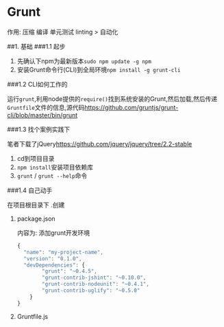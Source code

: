 # Grunt

作用: 压缩 编译 单元测试 linting > 自动化

##1. 基础
###1.1 起步

1. 先确认下npm为最新版本`sudo npm update -g npm`
2. 安装Grunt命令行(CLI)到全局环境`npm install -g grunt-cli`

###1.2 CLI如何工作的

运行`grunt`,利用node提供的`require()`找到系统安装的Grunt,然后加载,然后传递`Gruntfile`文件的信息,源代码<https://github.com/gruntjs/grunt-cli/blob/master/bin/grunt>

###1.3 找个案例实践下

笔者下载了jQuery<https://github.com/jquery/jquery/tree/2.2-stable>

1. cd到项目目录
2. `npm install`安装项目依赖库
3. `grunt` / `grunt --help`命令

###1.4 自己动手

在项目根目录下 .创建

1. package.json

    内容为: 添加grunt开发环境
    ```javascript
    {
      "name": "my-project-name",
      "version": "0.1.0",
      "devDependencies": {
            "grunt": "~0.4.5",
            "grunt-contrib-jshint": "~0.10.0",
            "grunt-contrib-nodeunit": "~0.4.1",
            "grunt-contrib-uglify": "~0.5.0"
        }
    }
    ```

2. Gruntfile.js